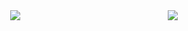<div style="display: flex; justify-content: space-around; align-items: center;">
  <a href="https://github.com/sn0w12" style="text-decoration: none;">
    <img src="https://github-readme-stats-jet-ten-59.vercel.app/api/top-langs/?username=sn0w12&layout=compact&card_width=250" />
  </a>
  <a href="https://github.com/sn0w12" style="text-decoration: none;">
    <img src="https://github-readme-stats-jet-ten-59.vercel.app/api?username=sn0w12&show_icons=true&theme=dark&line_height=20" />
  </a>
</div>
